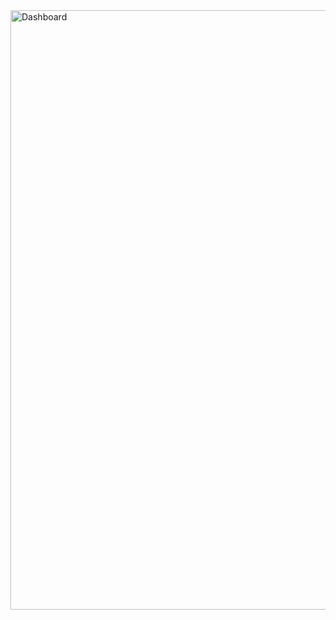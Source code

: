 <img width="959" alt="Dashboard" src="https://github.com/user-attachments/assets/c47b904d-c2e0-4fa1-bc7d-982f2abf5b95">
